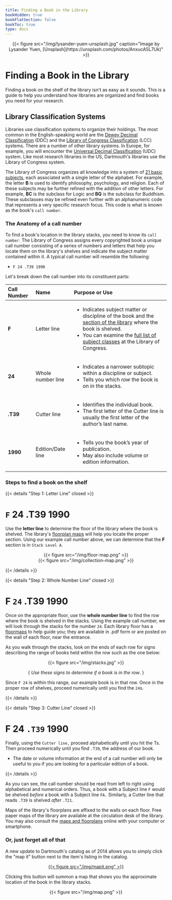 ```yaml
---
title: Finding a Book in the Library
bookHidden: true
bookFlatSection: false
bookToc: true
type: docs
---
```


<div style="text-align:center">{{< figure src="/img/lysander-yuen-unsplash.jpg" caption="Image by Lysander Yuen, [Unsplash](https://unsplash.com/photos/AnxucA5L7Uk)" >}}</div>



# Finding a Book in the Library
Finding a book on the shelf of the library isn't as easy as it sounds. This is a guide to help you understand how libraries are organized and find books you need for your research. 

## Library Classification Systems

Libraries use classification systems to organize their holdings. The most common in the English-speaking world are the [Dewey Decimal Classification](https://en.m.wikipedia.org/wiki/Dewey_Decimal_Classification) (DDC) and the [Library of Congress Classification](https://en.m.wikipedia.org/wiki/Library_of_Congress_Classification) (LCC) systems. There are a number of other library systems. In Europe, for example, you will encounter the [Universal Decimal Classification](https://en.m.wikipedia.org/wiki/Universal_Decimal_Classification) (UDC) system. Like most research libraries in the US, Dartmouth's libraries use the Library of Congress system. 

The Library of Congress organizes all knowledge into a system of [21 basic subjects](https://www.loc.gov/catdir/cpso/lcco/), each associated with a single letter of the alphabet. For example, the letter **B** is used to identify philosophy, psychology, and religion. Each of these subjects may be further refined with the addition of other letters. For example, **BC** is the subclass for Logic and **BQ** is the subclass for Buddhism. These subclasses may be refined even further with an alphanumeric code that represents a very specific research focus. This code is what is known as the book's `call number`. 

### The Anatomy of a call number

To find a book's location in the library stacks, you need to know its `call number`. The Library of Congress assigns every copyrighted book a unique call number consisting of a series of numbers and letters that help you locate them on the library's shelves and indicate the subject matter contained within it. A typical call number will resemble the following:

- `F 24 .T39 1990`

Let's break down the call number into its constituent parts:

| Call Number  |  Name | Purpose or Use      
|:----------|:-------------|:---------|
| **F** |  Letter line | <ul><li>Indicates subject matter or discipline of the book and the [section of the library](https://www.dartmouth.edu/~library/bakerberry/circ/stacksguides/) where the book is shelved.</li><li>You can examine the [full list of subject classes](https://www.loc.gov/catdir/cpso/lcco/) at the Library of Congress.</li></ul> 
| **24** |  Whole number line | <ul><li>Indicates a narrower subtopic within a discipline or subject.</li><li>Tells you which *row* the book is on in the stacks.</li></ul>
| **.T39** |  Cutter line | <ul><li>Identifies the individual book.</li><li>The first letter of the Cutter line is usually the first letter of the author’s last name.</li></ul>
| **1990** | Edition/Date line | <ul><li>Tells you the book’s year of publication.</li><li>May also include volume or edition information.</li></ul>

### Steps to find a book on the shelf

{{< details "Step 1: Letter Line" closed >}} 

# 

# `F` 24 .T39 1990

Use the **letter line** to determine the floor of the library where the book is shelved. The library's [floorplan maps](http://www.dartmouth.edu/~library/bakerberry/circ/stacksguides/) will help you locate the proper section. Using our example call number above, we can determine that the **F** section is in `Stack Level A`.


<div style="text-align:center">{{< figure src="/img/floor-map.png" >}}</div>
<div style="text-align:center">{{< figure src="/img/collection-map.png" >}}</div>

{{< /details >}}

{{< details "Step 2: Whole Number Line" closed >}} 

#

# F `24` .T39 1990

Once on the appropriate floor, use the **whole number line** to find the
row where the book is shelved in the stacks. Using the example call
number, we will look through the stacks for the number `24`. Each library floor has a [floormaps](http://www.dartmouth.edu/~library/bakerberry/circ/stacksguides/) to help guide you; they are available in .pdf form or are posted on the wall of each floor, near the entrance. 

As you walk through the stacks, look on the ends of each row for signs describing the range of books held within the row such as the one below:
<div style="text-align:center">{{< figure src="/img/stacks.jpg" >}}

{ *Use these signs to determine if a book is in the row*. }</div>

Since `F 24` is within this range, our example book is in that row. Once in the proper row of shelves, proceed numerically until you find the `24`s.

{{< /details >}}

{{< details "Step 3: Cutter Line" closed >}} 

#

# F 24 `.T39` 1990

Finally, using the `Cutter line,` proceed alphabetically until you hit the Ts. Then proceed numerically until you find `.T39`, the address of our book.

* The date or volume information at the end of a call number will only be useful to you if you are looking for a particular edition of a book.

{{< /details >}}

As you can see, the call number should be read from left to right using alphabetical and numerical orders. Thus, a book with a Subject line `F` would be shelved *before* a book with a Subject line `FA.`
Similarly, a Cutter line that reads `.T39` is shelved *after* `.T21`.

Maps of the library's floorplans are affixed to the walls on each floor. Free paper maps of the library are available at the circulation desk of the library. You may also consult the [maps and floorplans](http://www.dartmouth.edu/~library/bakerberry/circ/stacksguides/) online with your computer or smartphone.


### Or, just forget all of that

A new update to Dartmouth's catalog as of 2014 allows you to simply click the "map it" button next to the item's listing in the catalog. 

[<div style="text-align:center">{{< figure src="/img/mapit.png" >}}</div>](https://search.library.dartmouth.edu/permalink/01DCL_INST/16rgcn8/alma991031290259705706)

Clicking this button will summon a map that shows you the approximate location of the book in the
library stacks. 

<div style="text-align:center">{{< figure src="/img/map.png" >}}</div>

